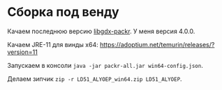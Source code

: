 # Сборка под венду

Качаем последнюю версию [libgdx-packr](https://github.com/libgdx/packr). У меня версия 4.0.0.

Качаем JRE-11 для винды x64: https://adoptium.net/temurin/releases/?version=11

Запускаем в консоли `java -jar packr-all.jar win64-config.json`.

Делаем зипчик `zip -r LD51_ALYOEP_win64.zip LD51_ALYOEP`.

